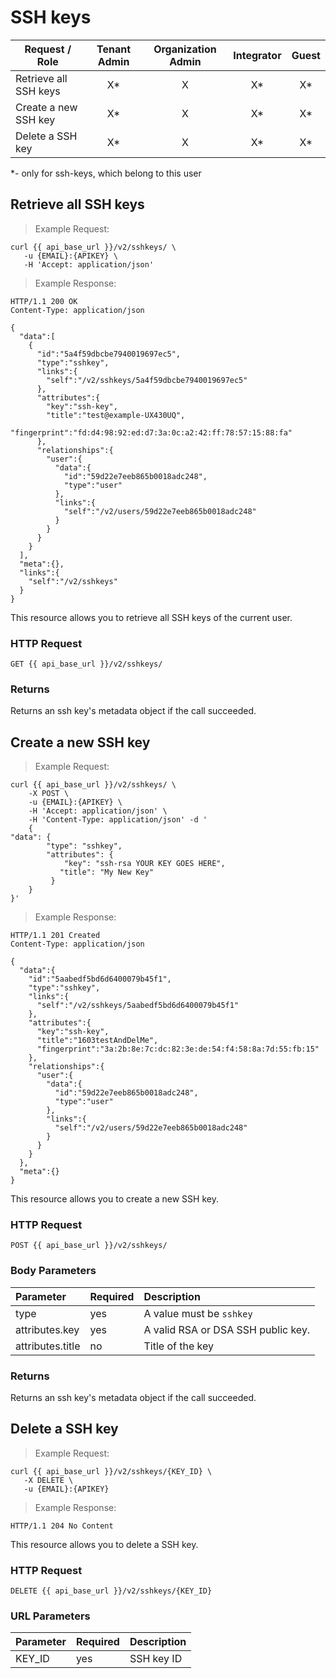 # SSH keys

Request / Role| Tenant Admin | Organization Admin | Integrator | Guest
---------- | :---------:| :------------:| :-----------:| :----------:
Retrieve all SSH keys|X*|X|X*|X*|
Create a new SSH key|X*|X|X*|X*|
Delete a SSH key|X*|X|X*|X*|

*- only for ssh-keys, which belong to this user

## Retrieve all SSH keys

> Example Request:


```shell
curl {{ api_base_url }}/v2/sshkeys/ \
   -u {EMAIL}:{APIKEY} \
   -H 'Accept: application/json'
```


> Example Response:

```http
HTTP/1.1 200 OK
Content-Type: application/json

{
  "data":[
    {
      "id":"5a4f59dbcbe7940019697ec5",
      "type":"sshkey",
      "links":{
        "self":"/v2/sshkeys/5a4f59dbcbe7940019697ec5"
      },
      "attributes":{
        "key":"ssh-key",
        "title":"test@example-UX430UQ",
        "fingerprint":"fd:d4:98:92:ed:d7:3a:0c:a2:42:ff:78:57:15:88:fa"
      },
      "relationships":{
        "user":{
          "data":{
            "id":"59d22e7eeb865b0018adc248",
            "type":"user"
          },
          "links":{
            "self":"/v2/users/59d22e7eeb865b0018adc248"
          }
        }
      }
    }
  ],
  "meta":{},
  "links":{
    "self":"/v2/sshkeys"
  }
}
```

This resource allows you to retrieve all SSH keys of the current user.

### HTTP Request
`GET {{ api_base_url }}/v2/sshkeys/`


### Returns
Returns an ssh key's metadata object if the call succeeded.















## Create a new SSH key

> Example Request:


```shell
curl {{ api_base_url }}/v2/sshkeys/ \
    -X POST \
    -u {EMAIL}:{APIKEY} \
    -H 'Accept: application/json' \
    -H 'Content-Type: application/json' -d '
    {
"data": {
        "type": "sshkey",
        "attributes": {
            "key": "ssh-rsa YOUR KEY GOES HERE",
           "title": "My New Key"
         }
    }
}'
```


> Example Response:

```http
HTTP/1.1 201 Created
Content-Type: application/json

{
  "data":{
    "id":"5aabedf5bd6d6400079b45f1",
    "type":"sshkey",
    "links":{
      "self":"/v2/sshkeys/5aabedf5bd6d6400079b45f1"
    },
    "attributes":{
      "key":"ssh-key",
      "title":"1603testAndDelMe",
      "fingerprint":"3a:2b:8e:7c:dc:82:3e:de:54:f4:58:8a:7d:55:fb:15"
    },
    "relationships":{
      "user":{
        "data":{
          "id":"59d22e7eeb865b0018adc248",
          "type":"user"
        },
        "links":{
          "self":"/v2/users/59d22e7eeb865b0018adc248"
        }
      }
    }
  },
  "meta":{}
}
```

This resource allows you to create a new SSH key.

### HTTP Request
`POST {{ api_base_url }}/v2/sshkeys/`


### Body Parameters

| Parameter | Required | Description |
| :--- | :--- | :--- |
| type | yes | A value must be ``sshkey`` |
| attributes.key | yes | A valid RSA or DSA SSH public key. |
| attributes.title | no | Title of the key |


### Returns
Returns an ssh key's metadata object if the call succeeded.

















## Delete a SSH key
> Example Request:


```shell
curl {{ api_base_url }}/v2/sshkeys/{KEY_ID} \
   -X DELETE \
   -u {EMAIL}:{APIKEY}
```


> Example Response:

```http
HTTP/1.1 204 No Content
```

This resource allows you to delete a SSH key.

### HTTP Request
`DELETE {{ api_base_url }}/v2/sshkeys/{KEY_ID}`


### URL Parameters

| Parameter | Required | Description |
| :--- | :--- | :--- |
| KEY_ID | yes | SSH key ID |
